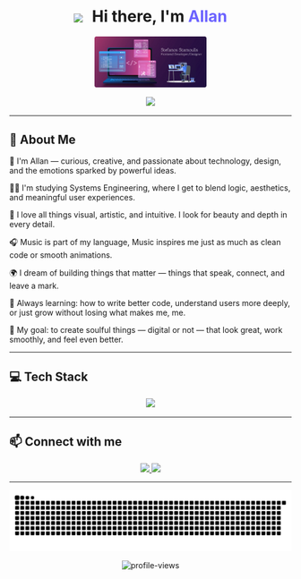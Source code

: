 <h1 align="center">
  <img src="https://media.giphy.com/media/hvRJCLFzcasrR4ia7z/giphy.gif" width="35" style="vertical-align:middle; margin-right:10px;">
  Hi there, I'm <span style="color:#6C63FF;">Allan</span>
</h1>

<p align="center">
  <a href="https://www.stefanosst.gr" target="_blank">
    <img src="https://github.com/StefanosSt/StefanosSt/blob/main/Group%203.png" alt="Logo" style="width:200px;">
  </a>
</p>

<p align="center">
  <img src="https://readme-typing-svg.herokuapp.com?font=Fira+Code&pause=1000&color=6C63FF&center=true&vCenter=true&width=380&lines=Always+learning">
</p>

---

## 📘 About Me

🧠 I'm Allan — curious, creative, and passionate about technology, design, and the emotions sparked by powerful ideas.

👨‍💻 I'm studying Systems Engineering, where I get to blend logic, aesthetics, and meaningful user experiences.

🎨 I love all things visual, artistic, and intuitive. I look for beauty and depth in every detail.

🎧 Music is part of my language, Music inspires me just as much as clean code or smooth animations.

🌍 I dream of building things that matter — things that speak, connect, and leave a mark.

🌱 Always learning: how to write better code, understand users more deeply, or just grow without losing what makes me, me.

🎯 My goal: to create soulful things — digital or not — that look great, work smoothly, and feel even better.

---

## 💻 Tech Stack

<p align="center">
  <img src="https://skillicons.dev/icons?i=c,cpp,python,html,cs" />
</p>

---

## 📫 Connect with me

<p align="center">
  <a href="https://www.instagram.com/allnrao?igsh=MWw5bG9peWI4b3ZkMQ==" target="_blank">
    <img src="https://img.shields.io/badge/Instagram-%23E4405F.svg?style=for-the-badge&logo=instagram&logoColor=white" />
  </a>
  <a href="mailto:aracuna@uamv.edu.ni">
    <img src="https://img.shields.io/badge/Gmail-D14836?style=for-the-badge&logo=gmail&logoColor=white" />
  </a>
</p>

---

<p align="center">
  <img src="https://github.com/StefanosSt/StefanosSt/blob/main/github-user-contribution.svg" alt="Activity Snake">
</p>

<p align="center">
  <img src="https://komarev.com/ghpvc/?username=StefanosSt&label=Profile%20views&color=6C63FF&style=flat" alt="profile-views">
</p>

